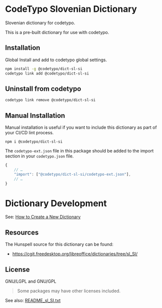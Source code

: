 # CodeTypo Slovenian Dictionary

Slovenian dictionary for codetypo.

This is a pre-built dictionary for use with codetypo.

## Installation

Global Install and add to codetypo global settings.

```sh
npm install -g @codetypo/dict-sl-si
codetypo link add @codetypo/dict-sl-si
```

## Uninstall from codetypo

```sh
codetypo link remove @codetypo/dict-sl-si
```

## Manual Installation

Manual installation is useful if you want to include this dictionary as part of your CI/CD lint process.

```
npm i @codetypo/dict-sl-si
```

The `codetypo-ext.json` file in this package should be added to the import section in your `codetypo.json` file.

```javascript
{
    // …
    "import": ["@codetypo/dict-sl-si/codetypo-ext.json"],
    // …
}
```

# Dictionary Development

See: [How to Create a New Dictionary](https://github.com/khulnasoft/codetypo#how-to-create-a-new-dictionary)

## Resources

The Hunspell source for this dictionary can be found:

- https://cgit.freedesktop.org/libreoffice/dictionaries/tree/sl_SI/

## License

GNU/LGPL and GNU/GPL

> Some packages may have other licenses included.

See also: [README_sl_SI.txt](https://github.com/khulnasoft/codetypo/blob/main/dictionaries/sl_SIsrc/README_sl_SI.txt)
